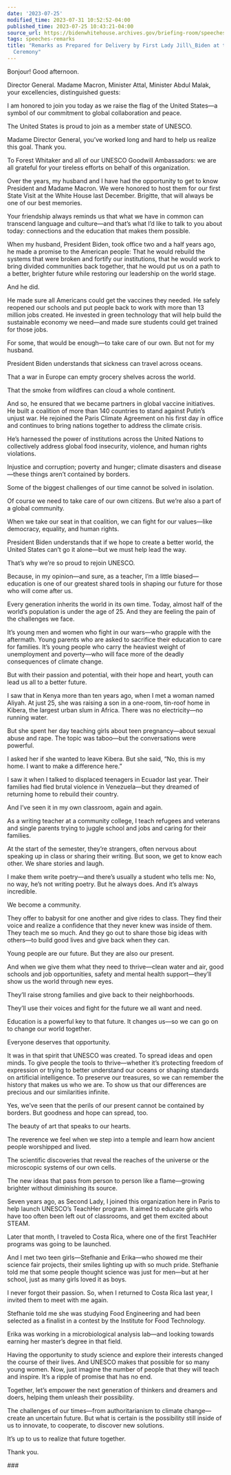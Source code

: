 ```yaml
---
date: '2023-07-25'
modified_time: 2023-07-31 10:52:52-04:00
published_time: 2023-07-25 10:43:21-04:00
source_url: https://bidenwhitehouse.archives.gov/briefing-room/speeches-remarks/2023/07/25/remarks-as-prepared-for-delivery-by-first-lady-jill-biden-at-the-unesco-flag-raising-ceremony/
tags: speeches-remarks
title: "Remarks as Prepared for Delivery by First Lady Jill\_Biden at the UNESCO Flag-Raising\_\
  Ceremony"
---
```

 
Bonjour! Good afternoon.  
  
Director General. Madame Macron, Minister Attal, Minister Abdul Malak,
your excellencies, distinguished guests:  
  
I am honored to join you today as we raise the flag of the United
States—a symbol of our commitment to global collaboration and peace.   
  
The United States is proud to join as a member state of UNESCO.  
  
Madame Director General, you’ve worked long and hard to help us realize
this goal. Thank you.  
  
To Forest Whitaker and all of our UNESCO Goodwill Ambassadors: we are
all grateful for your tireless efforts on behalf of this organization.  
  
Over the years, my husband and I have had the opportunity to get to know
President and Madame Macron. We were honored to host them for our first
State Visit at the White House last December. Brigitte, that will always
be one of our best memories.  
  
Your friendship always reminds us that what we have in common can
transcend language and culture—and that’s what I’d like to talk to you
about today: connections and the education that makes them possible.  
  
When my husband, President Biden, took office two and a half years ago,
he made a promise to the American people: That he would rebuild the
systems that were broken and fortify our institutions, that he would
work to bring divided communities back together, that he would put us on
a path to a better, brighter future while restoring our leadership on
the world stage.  
  
And he did.  
  
He made sure all Americans could get the vaccines they needed. He safely
reopened our schools and put people back to work with more than 13
million jobs created. He invested in green technology that will help
build the sustainable economy we need—and made sure students could get
trained for those jobs.  
  
For some, that would be enough—to take care of our own. But not for my
husband.  
  
President Biden understands that sickness can travel across oceans.  
  
That a war in Europe can empty grocery shelves across the world.  
  
That the smoke from wildfires can cloud a whole continent.   
  
And so, he ensured that we became partners in global vaccine
initiatives. He built a coalition of more than 140 countries to stand
against Putin’s unjust war. He rejoined the Paris Climate Agreement on
his first day in office and continues to bring nations together to
address the climate crisis.  
  
He’s harnessed the power of institutions across the United Nations to
collectively address global food insecurity, violence, and human rights
violations.  
  
Injustice and corruption; poverty and hunger; climate disasters and
disease—these things aren’t contained by borders.  
  
Some of the biggest challenges of our time cannot be solved in
isolation.

Of course we need to take care of our own citizens. But we’re also a
part of a global community.  
  
When we take our seat in that coalition, we can fight for our
values—like democracy, equality, and human rights.  
  
President Biden understands that if we hope to create a better world,
the United States can’t go it alone—but we must help lead the way.   
  
That’s why we’re so proud to rejoin UNESCO.  
  
Because, in my opinion—and sure, as a teacher, I’m a little
biased—education is one of our greatest shared tools in shaping our
future for those who will come after us.  
  
Every generation inherits the world in its own time. Today, almost half
of the world’s population is under the age of 25. And they are feeling
the pain of the challenges we face.   
  
It’s young men and women who fight in our wars—who grapple with the
aftermath. Young parents who are asked to sacrifice their education to
care for families. It’s young people who carry the heaviest weight of
unemployment and poverty—who will face more of the deadly consequences
of climate change.  
  
But with their passion and potential, with their hope and heart, youth
can lead us all to a better future.  
  
I saw that in Kenya more than ten years ago, when I met a woman named
Aliyah. At just 25, she was raising a son in a one-room, tin-roof home
in Kibera, the largest urban slum in Africa. There was no electricity—no
running water.   
  
But she spent her day teaching girls about teen pregnancy—about sexual
abuse and rape. The topic was taboo—but the conversations were
powerful.  
  
I asked her if she wanted to leave Kibera. But she said, “No, this is my
home. I want to make a difference here.”  
  
I saw it when I talked to displaced teenagers in Ecuador last year.
Their families had fled brutal violence in Venezuela—but they dreamed of
returning home to rebuild their country.   
  
And I’ve seen it in my own classroom, again and again.  
  
As a writing teacher at a community college, I teach refugees and
veterans and single parents trying to juggle school and jobs and caring
for their families.  
  
At the start of the semester, they’re strangers, often nervous about
speaking up in class or sharing their writing. But soon, we get to know
each other. We share stories and laugh.   
  
I make them write poetry—and there’s usually a student who tells me: No,
no way, he’s not writing poetry. But he always does. And it’s always
incredible.  
  
We become a community.  
  
They offer to babysit for one another and give rides to class. They find
their voice and realize a confidence that they never knew was inside of
them. They teach me so much. And they go out to share those big ideas
with others—to build good lives and give back when they can.

Young people are our future. But they are also our present. 

And when we give them what they need to thrive—clean water and air, good
schools and job opportunities, safety and mental health support—they’ll
show us the world through new eyes.   
  
They’ll raise strong families and give back to their neighborhoods.  
  
They’ll use their voices and fight for the future we all want and
need.  
  
Education is a powerful key to that future. It changes us—so we can go
on to change our world together.   
  
Everyone deserves that opportunity.  
  
It was in that spirit that UNESCO was created. To spread ideas and open
minds. To give people the tools to thrive—whether it’s protecting
freedom of expression or trying to better understand our oceans or
shaping standards on artificial intelligence. To preserve our treasures,
so we can remember the history that makes us who we are. To show us that
our differences are precious and our similarities infinite.  
  
Yes, we’ve seen that the perils of our present cannot be contained by
borders. But goodness and hope can spread, too.  
  
The beauty of art that speaks to our hearts.  
  
The reverence we feel when we step into a temple and learn how ancient
people worshipped and lived.  
  
The scientific discoveries that reveal the reaches of the universe or
the microscopic systems of our own cells.  
  
The new ideas that pass from person to person like a flame—growing
brighter without diminishing its source.  
  
Seven years ago, as Second Lady, I joined this organization here in
Paris to help launch UNESCO’s TeachHer program. It aimed to educate
girls who have too often been left out of classrooms, and get them
excited about STEAM.  
  
Later that month, I traveled to Costa Rica, where one of the first
TeachHer programs was going to be launched.  
  
And I met two teen girls—Stefhanie and Erika—who showed me their science
fair projects, their smiles lighting up with so much pride. Stefhanie
told me that some people thought science was just for men—but at her
school, just as many girls loved it as boys.   
  
I never forgot their passion. So, when I returned to Costa Rica last
year, I invited them to meet with me again.  
  
Stefhanie told me she was studying Food Engineering and had been
selected as a finalist in a contest by the Institute for Food
Technology.  
  
Erika was working in a microbiological analysis lab—and looking towards
earning her master’s degree in that field.  
  
Having the opportunity to study science and explore their interests
changed the course of their lives. And UNESCO makes that possible for so
many young women. Now, just imagine the number of people that they will
teach and inspire. It’s a ripple of promise that has no end.   
  
Together, let’s empower the next generation of thinkers and dreamers and
doers, helping them unleash their possibility.  
  
The challenges of our times—from authoritarianism to climate
change—create an uncertain future. But what is certain is the
possibility still inside of us to innovate, to cooperate, to discover
new solutions.   
  
It’s up to us to realize that future together.  
  
Thank you.

\###
